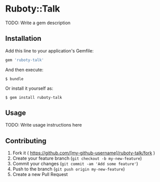 # Ruboty::Talk

TODO: Write a gem description

## Installation

Add this line to your application's Gemfile:

```ruby
gem 'ruboty-talk'
```

And then execute:

    $ bundle

Or install it yourself as:

    $ gem install ruboty-talk

## Usage

TODO: Write usage instructions here

## Contributing

1. Fork it ( https://github.com/[my-github-username]/ruboty-talk/fork )
2. Create your feature branch (`git checkout -b my-new-feature`)
3. Commit your changes (`git commit -am 'Add some feature'`)
4. Push to the branch (`git push origin my-new-feature`)
5. Create a new Pull Request
